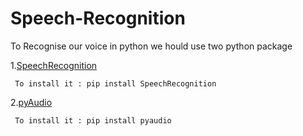 # Speech-Recognition
To Recognise our voice in python  we hould use two python package


1.<a href="https://www.geeksforgeeks.org/speech-recognition-in-python-using-google-speech-api/">SpeechRecognition</a>
     
     
     To install it : pip install SpeechRecognition
     
     
 2.<a href="https://pypi.org/project/PyAudio/">pyAudio</a>
 
 
     To install it : pip install pyaudio
